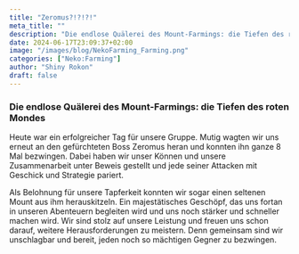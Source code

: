 ```yaml
---
title: "Zeromus?!?!?!"
meta_title: ""
description: "Die endlose Quälerei des Mount-Farmings: die Tiefen des roten Mondes"
date: 2024-06-17T23:09:37+02:00
image: "/images/blog/NekoFarming_Farming.png"
categories: ["Neko:Farming"]
author: "Shiny Rokon"
draft: false
---
```


### Die endlose Quälerei des Mount-Farmings: die Tiefen des roten Mondes

Heute war ein erfolgreicher Tag für unsere Gruppe. Mutig wagten wir uns erneut an den gefürchteten Boss Zeromus heran und konnten ihn ganze 8 Mal bezwingen. Dabei haben wir unser Können und unsere Zusammenarbeit unter Beweis gestellt und jede seiner Attacken mit Geschick und Strategie pariert.

Als Belohnung für unsere Tapferkeit konnten wir sogar einen seltenen Mount aus ihm herauskitzeln. Ein majestätisches Geschöpf, das uns fortan in unseren Abenteuern begleiten wird und uns noch stärker und schneller machen wird.
Wir sind stolz auf unsere Leistung und freuen uns schon darauf, weitere Herausforderungen zu meistern. Denn gemeinsam sind wir unschlagbar und bereit, jeden noch so mächtigen Gegner zu bezwingen.